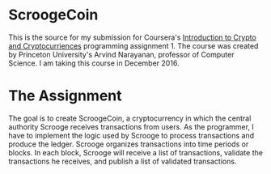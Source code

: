 # ScroogeCoin

This is the source for my submission for Coursera's [Introduction to Crypto and Cryptocurriences](http://www.coursera.org/learn/cryptocurrency) programming assignment 1. The course was created by Princeton University's Arvind Narayanan, professor of Computer Science. I am taking this course in December 2016.

# The Assignment

The goal is to create ScroogeCoin, a cryptocurrency in which the central authority Scrooge receives transactions from users. As the programmer, I have to implement the logic used by Scrooge to process transactions and produce the ledger. Scrooge organizes transactions into time periods or blocks. In each block, Scrooge will receive a list of transactions, validate the transactions he receives, and publish a list of validated transactions.

